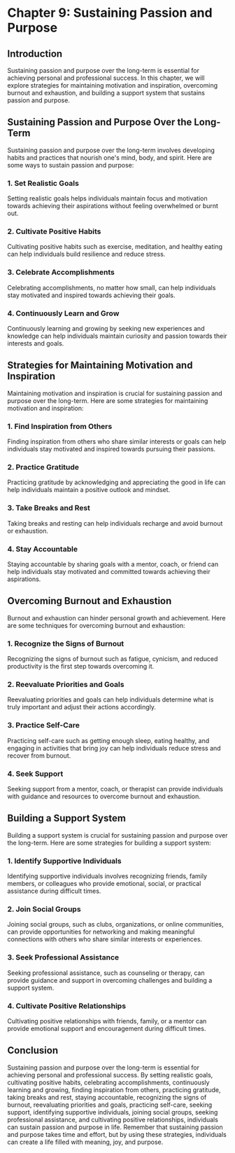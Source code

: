 Chapter 9: Sustaining Passion and Purpose
=========================================

Introduction
------------

Sustaining passion and purpose over the long-term is essential for achieving personal and professional success. In this chapter, we will explore strategies for maintaining motivation and inspiration, overcoming burnout and exhaustion, and building a support system that sustains passion and purpose.

Sustaining Passion and Purpose Over the Long-Term
-------------------------------------------------

Sustaining passion and purpose over the long-term involves developing habits and practices that nourish one's mind, body, and spirit. Here are some ways to sustain passion and purpose:

### 1. Set Realistic Goals

Setting realistic goals helps individuals maintain focus and motivation towards achieving their aspirations without feeling overwhelmed or burnt out.

### 2. Cultivate Positive Habits

Cultivating positive habits such as exercise, meditation, and healthy eating can help individuals build resilience and reduce stress.

### 3. Celebrate Accomplishments

Celebrating accomplishments, no matter how small, can help individuals stay motivated and inspired towards achieving their goals.

### 4. Continuously Learn and Grow

Continuously learning and growing by seeking new experiences and knowledge can help individuals maintain curiosity and passion towards their interests and goals.

Strategies for Maintaining Motivation and Inspiration
-----------------------------------------------------

Maintaining motivation and inspiration is crucial for sustaining passion and purpose over the long-term. Here are some strategies for maintaining motivation and inspiration:

### 1. Find Inspiration from Others

Finding inspiration from others who share similar interests or goals can help individuals stay motivated and inspired towards pursuing their passions.

### 2. Practice Gratitude

Practicing gratitude by acknowledging and appreciating the good in life can help individuals maintain a positive outlook and mindset.

### 3. Take Breaks and Rest

Taking breaks and resting can help individuals recharge and avoid burnout or exhaustion.

### 4. Stay Accountable

Staying accountable by sharing goals with a mentor, coach, or friend can help individuals stay motivated and committed towards achieving their aspirations.

Overcoming Burnout and Exhaustion
---------------------------------

Burnout and exhaustion can hinder personal growth and achievement. Here are some techniques for overcoming burnout and exhaustion:

### 1. Recognize the Signs of Burnout

Recognizing the signs of burnout such as fatigue, cynicism, and reduced productivity is the first step towards overcoming it.

### 2. Reevaluate Priorities and Goals

Reevaluating priorities and goals can help individuals determine what is truly important and adjust their actions accordingly.

### 3. Practice Self-Care

Practicing self-care such as getting enough sleep, eating healthy, and engaging in activities that bring joy can help individuals reduce stress and recover from burnout.

### 4. Seek Support

Seeking support from a mentor, coach, or therapist can provide individuals with guidance and resources to overcome burnout and exhaustion.

Building a Support System
-------------------------

Building a support system is crucial for sustaining passion and purpose over the long-term. Here are some strategies for building a support system:

### 1. Identify Supportive Individuals

Identifying supportive individuals involves recognizing friends, family members, or colleagues who provide emotional, social, or practical assistance during difficult times.

### 2. Join Social Groups

Joining social groups, such as clubs, organizations, or online communities, can provide opportunities for networking and making meaningful connections with others who share similar interests or experiences.

### 3. Seek Professional Assistance

Seeking professional assistance, such as counseling or therapy, can provide guidance and support in overcoming challenges and building a support system.

### 4. Cultivate Positive Relationships

Cultivating positive relationships with friends, family, or a mentor can provide emotional support and encouragement during difficult times.

Conclusion
----------

Sustaining passion and purpose over the long-term is essential for achieving personal and professional success. By setting realistic goals, cultivating positive habits, celebrating accomplishments, continuously learning and growing, finding inspiration from others, practicing gratitude, taking breaks and rest, staying accountable, recognizing the signs of burnout, reevaluating priorities and goals, practicing self-care, seeking support, identifying supportive individuals, joining social groups, seeking professional assistance, and cultivating positive relationships, individuals can sustain passion and purpose in life. Remember that sustaining passion and purpose takes time and effort, but by using these strategies, individuals can create a life filled with meaning, joy, and purpose.
